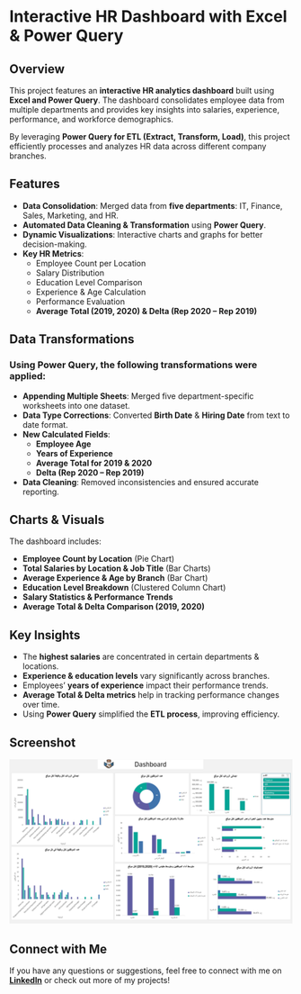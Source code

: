# Interactive HR Dashboard with Excel & Power Query

## Overview
This project features an **interactive HR analytics dashboard** built using **Excel and Power Query**. The dashboard consolidates employee data from multiple departments and provides key insights into salaries, experience, performance, and workforce demographics.

By leveraging **Power Query for ETL (Extract, Transform, Load)**, this project efficiently processes and analyzes HR data across different company branches.

## Features
- **Data Consolidation**: Merged data from **five departments**: IT, Finance, Sales, Marketing, and HR.
- **Automated Data Cleaning & Transformation** using **Power Query**.
- **Dynamic Visualizations**: Interactive charts and graphs for better decision-making.
- **Key HR Metrics**:
  - Employee Count per Location
  - Salary Distribution
  - Education Level Comparison
  - Experience & Age Calculation
  - Performance Evaluation
  - **Average Total (2019, 2020) & Delta (Rep 2020 – Rep 2019)**

## Data Transformations
### Using **Power Query**, the following transformations were applied:
- **Appending Multiple Sheets**: Merged five department-specific worksheets into one dataset.
- **Data Type Corrections**: Converted **Birth Date** & **Hiring Date** from text to date format.
- **New Calculated Fields**:
   - **Employee Age**
   - **Years of Experience**
   - **Average Total for 2019 & 2020**
   - **Delta (Rep 2020 – Rep 2019)**
- **Data Cleaning**: Removed inconsistencies and ensured accurate reporting.

## Charts & Visuals
The dashboard includes:
- **Employee Count by Location** (Pie Chart)
- **Total Salaries by Location & Job Title** (Bar Charts)
- **Average Experience & Age by Branch** (Bar Chart)
- **Education Level Breakdown** (Clustered Column Chart)
- **Salary Statistics & Performance Trends**
- **Average Total & Delta Comparison (2019, 2020)**

## Key Insights
- The **highest salaries** are concentrated in certain departments & locations.
- **Experience & education levels** vary significantly across branches.
- Employees’ **years of experience** impact their performance trends.
- **Average Total & Delta metrics** help in tracking performance changes over time.
- Using **Power Query** simplified the **ETL process**, improving efficiency.

## Screenshot
![HR Dashboard Screenshot](Dashboard.png)


## Connect with Me
If you have any questions or suggestions, feel free to connect with me on **[LinkedIn](https://www.linkedin.com/in/nada-saied-521776342/)** or check out more of my projects!



